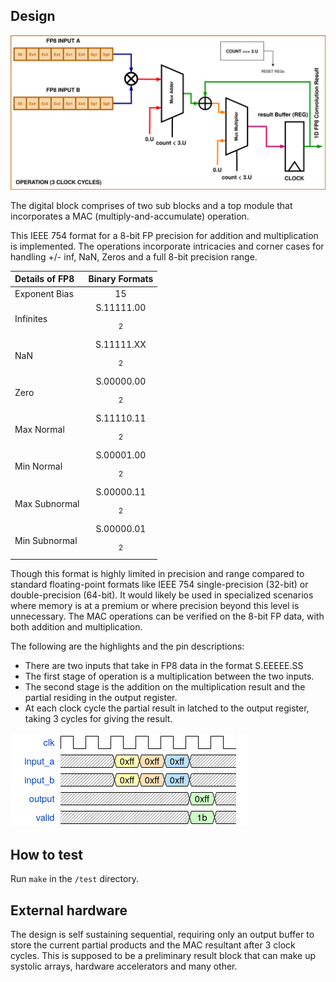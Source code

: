 <!---

This file is used to generate your project datasheet. Please fill in the information below and delete any unused
sections.

You can also include images in this folder and reference them in the markdown. Each image must be less than
512 kb in size, and the combined size of all images must be less than 1 MB.
-->

## Design 

![block diagram](TT07-block-TOP.png)

The digital block comprises of two sub blocks and a top module that incorporates a MAC (multiply-and-accumulate) operation.

This IEEE 754 format for a 8-bit FP precision for addition and multiplication is implemented. The operations incorporate intricacies and corner cases for handling +/- inf, NaN, Zeros and a full 8-bit precision range. 

| Details of FP8  | Binary Formats |
| :----------- | :------------: |
|Exponent Bias|15|
|Infinites|S.11111.00$$_2$$|
|NaN|S.11111.XX$$_2$$|
|Zero|S.00000.00$$_2$$|
|Max Normal|S.11110.11$$_2$$|
|Min Normal|S.00001.00$$_2$$|
|Max Subnormal|S.00000.11$$_2$$|
|Min Subnormal|S.00000.01$${}_2$$|

Though this format is highly limited in precision and range compared to standard floating-point formats like IEEE 754 single-precision (32-bit) or double-precision (64-bit). It would likely be used in specialized scenarios where memory is at a premium or where precision beyond this level is unnecessary. The MAC operations can be verified on the 8-bit FP data, with both addition and multiplication.

The following are the highlights and the pin descriptions:

- There are two inputs that take in FP8 data in the format S.EEEEE.SS
- The first stage of operation is a multiplication between the two inputs.
- The second stage is the addition on the multiplication result and the partial residing in the output register.
- At each clock cycle the partial result in latched to the output register, taking 3 cycles for giving the result.

![timing diagram](operation.png)

## How to test

Run `make` in the `/test` directory.

## External hardware

The design is self sustaining sequential, requiring only an output buffer to store the current partial products and the MAC resultant after 3 clock cycles. This is supposed to be a preliminary result block that can make up systolic arrays, hardware accelerators and many other.
